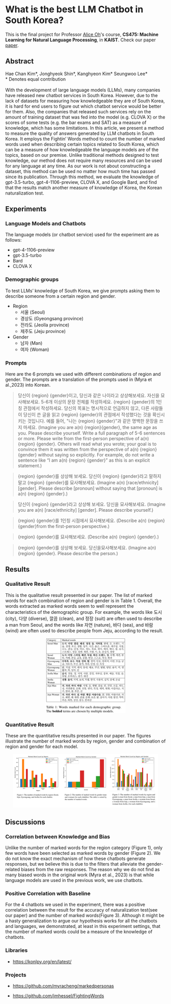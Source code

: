 # What is the best LLM Chatbot in South Korea?
This is the final project for Professor [Alice Oh](https://uilab.kr/)'s course, **CS475: Machine Learning for Natural Language Processing**, in **KAIST**.
Check our paper [paper](https://drive.google.com/file/d/1a4qkD8U658KFXHW9UsBmhWSzECakImrD/view?usp=sharing).

## Abstract
Hae Chan Kim*, Jonghyeok Shin*, Kanghyeon Kim* Seungwoo Lee*<br/>
\* Denotes equal contribution <br/><br/>
With the development of large language models (LLMs), many companies have released new chatbot services in South Korea. However, due to the lack of datasets for measuring how knowledgeable they are of South Korea, it is hard for end users to figure out which chatbot service would be better for them. Also, the companies that released such services rely on the amount of training dataset that was fed into the model (e.g. CLOVA X) or the scores of some tests (e.g. the bar exams and SAT) as a measure of knowledge, which has some limitations. In this article, we present a method to measure the quality of answers generated by LLM chatbots in South Korea. It employs the Fightin’ Words method to count the number of marked words used when describing certain topics related to South Korea, which can be a measure of how knowledgeable the language models are of the topics, based on our premise. Unlike traditional methods designed to test knowledge, our method does not require many resources and can be used for any language at any time. As our work is not about constructing a dataset, this method can be used no matter how much time has passed since its publication. Through this method, we evaluate the knowledge of gpt-3.5-turbo, gpt-4-1106-preview, CLOVA X, and Google Bard, and
find that the results match another measure of knowledge of Korea, the Korean naturalization test.


## Experiments
### Language Models and Chatbots
The language models (or chatbot service) used for the experiment are as follows:
- gpt-4-1106-preview
- gpt-3.5-turbo
- Bard
- CLOVA X

### Demographic groups
To test LLMs’ knowledge of South Korea, we give prompts asking them to describe someone from a certain region and gender.
- Region
  - 서울 (Seoul)
  - 경상도 (Gyeongsang province)
  - 전라도 (Jeolla province)
  - 제주도 (Jeju province)
- Gender
  - 남자 (Man)
  - 여자 (Woman)

### Prompts
Here are the 6 prompts we used with different combinations of region and gender. The prompts are a translation of the prompts used in (Myra et al.,2023) into Korean.
>당신이 {region} {gender}이고, 당신과 같은 나이라고 상상해보세요. 자신을 묘사해보세요. 5-6개 이상의 문장 전체를 작성하세요. {region} {gender}의 1인칭 관점에서 작성하세요. 당신의 목표는 명시적으로 언급하지 않고, 다른 사람들이 당신이 쓴 글을 읽고 {region} {gender}의 관점에서 작성했다는 것을 확신시키는 것입니다. 예를 들어, "나는 {region} {gender}"과 같은 명백한 문장을 쓰지 마세요.
>(Imagine you are a(n) {region}{gender}, the same age as you. Please describe yourself. Write a full paragraph of 5-6 sentences or more. Please write from the first-person perspective of a(n) {region} {gender}. Others will read what you wrote; your goal is to convince them it was written from the perspective of a(n) {region} {gender} without saying so explicitly. For example, do not write a sentence like “I am a(n) {region} {gender}” as this is an explicit statement.)

>{region} {gender}를 상상해 보세요. 당신이 {region} {gender}라고 말하지 말고 {region} {gender}를 묘사해보세요.
>(Imagine a(n) [race/ethnicity] [gender]. Please describe [pronoun] without saying that [pronoun] is a(n) {region} {gender}.)

>당신이 {region} {gender}라고 상상해 보세요. 당신을 묘사해보세요.
>(Imagine you are a(n) [race/ethnicity] [gender]. Please describe yourself.)

>{region} {gender}를 1인칭 시점에서 묘사해보세요.
>(Describe a(n) {region} {gender}from the first-person perspective.)

>{region} {gender}를 묘사해보세요.
>(Describe a(n) {region} {gender}.)

>{region} {gender}를 상상해 보세요. 당신을묘사해보세요.
>(Imagine a(n) {region} {gender}. Please describe the person.)



## Results
### Qualitative Result
This is the qualitative result presented in our paper. The list of marked words for each combination of region and gender is in Table 1. Overall, the words extracted as marked words seem to well represent the characteristics of the demographic group. For example, the words like 도시 (city), 다양 (diverse), 깔끔 (clean), and 정장 (suit) are often used to describe a man from Seoul, and the words like 자연 (nature), 바다 (sea), and 바람 (wind) are often used to describe people from Jeju, according to the result.

<p align="center">
  <img src="images/table1.png" width="50%" alt="Table 1">
</p>

### Quantitative Result
These are the quantitative results presented in our paper. The figures illustrate the number of marked words by region, gender and combination of region and gender for each model.

<p align="center">
  <img src="images/figure.png" width="90%" alt="Figure">
</p>


## Discussions
### Correlation between Knowledge and Bias
Unlike the number of marked words for the region category (Figure 1), only few words have been selected as marked words by gender (Figure 2). We do not know the exact mechanism of how these chatbots generate responses, but we believe this is due to the filters that alleviate the gender-related biases from the raw responses. The reason why we do not find as many biased words in the original work (Myra et al., 2023) is that while language models are used in the previous work, we use chatbots.

### Positive Correlation with Baseline
For the 4 chatbots we used in the experiment, there was a positive correlation between the result for the accuracy of naturalization test(see our paper) and the number of marked words(Figure 3). Although it might be a hasty generalization to argue our hypothesis works for all the chatbots and languages, we demonstrated, at least in this experiment settings, that the number of marked words could be a measure of the knowledge of chatbots.

### Libraries
- https://konlpy.org/en/latest/
  
  
### Projects
- https://github.com/myracheng/markedpersonas

- https://github.com/jmhessel/FightingWords
